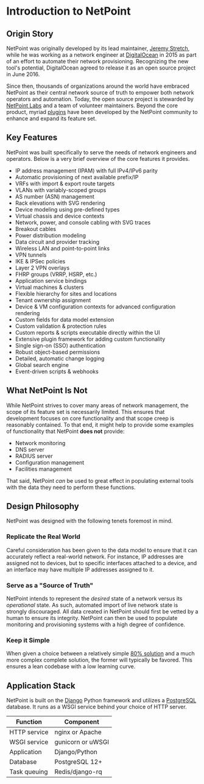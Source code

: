 # Introduction to NetPoint

## Origin Story

NetPoint was originally developed by its lead maintainer, [Jeremy Stretch](https://github.com/jeremystretch), while he was working as a network engineer at [DigitalOcean](https://www.digitalocean.com/) in 2015 as part of an effort to automate their network provisioning. Recognizing the new tool's potential, DigitalOcean agreed to release it as an open source project in June 2016.

Since then, thousands of organizations around the world have embraced NetPoint as their central network source of truth to empower both network operators and automation. Today, the open source project is stewarded by [NetPoint Labs](https://netpointlabs.com/) and a team of volunteer maintainers. Beyond the core product, myriad [plugins](https://netpoint.dev/plugins/) have been developed by the NetPoint community to enhance and expand its feature set.

## Key Features

NetPoint was built specifically to serve the needs of network engineers and operators. Below is a very brief overview of the core features it provides.

* IP address management (IPAM) with full IPv4/IPv6 parity
* Automatic provisioning of next available prefix/IP
* VRFs with import & export route targets
* VLANs with variably-scoped groups
* AS number (ASN) management
* Rack elevations with SVG rendering
* Device modeling using pre-defined types
* Virtual chassis and device contexts
* Network, power, and console cabling with SVG traces
* Breakout cables
* Power distribution modeling
* Data circuit and provider tracking
* Wireless LAN and point-to-point links
* VPN tunnels
* IKE & IPSec policies
* Layer 2 VPN overlays
* FHRP groups (VRRP, HSRP, etc.)
* Application service bindings
* Virtual machines & clusters
* Flexible hierarchy for sites and locations
* Tenant ownership assignment
* Device & VM configuration contexts for advanced configuration rendering
* Custom fields for data model extension
* Custom validation & protection rules
* Custom reports & scripts executable directly within the UI
* Extensive plugin framework for adding custom functionality
* Single sign-on (SSO) authentication
* Robust object-based permissions
* Detailed, automatic change logging
* Global search engine
* Event-driven scripts & webhooks

## What NetPoint Is Not

While NetPoint strives to cover many areas of network management, the scope of its feature set is necessarily limited. This ensures that development focuses on core functionality and that scope creep is reasonably contained. To that end, it might help to provide some examples of functionality that NetPoint **does not** provide:

* Network monitoring
* DNS server
* RADIUS server
* Configuration management
* Facilities management

That said, NetPoint _can_ be used to great effect in populating external tools with the data they need to perform these functions.

## Design Philosophy

NetPoint was designed with the following tenets foremost in mind.

### Replicate the Real World

Careful consideration has been given to the data model to ensure that it can accurately reflect a real-world network. For instance, IP addresses are assigned not to devices, but to specific interfaces attached to a device, and an interface may have multiple IP addresses assigned to it.

### Serve as a "Source of Truth"

NetPoint intends to represent the _desired_ state of a network versus its _operational_ state. As such, automated import of live network state is strongly discouraged. All data created in NetPoint should first be vetted by a human to ensure its integrity. NetPoint can then be used to populate monitoring and provisioning systems with a high degree of confidence.

### Keep it Simple

When given a choice between a relatively simple [80% solution](https://en.wikipedia.org/wiki/Pareto_principle) and a much more complex complete solution, the former will typically be favored. This ensures a lean codebase with a low learning curve.

## Application Stack

NetPoint is built on the [Django](https://djangoproject.com/) Python framework and utilizes a [PostgreSQL](https://www.postgresql.org/) database. It runs as a WSGI service behind your choice of HTTP server.

| Function           | Component         |
|--------------------|-------------------|
| HTTP service       | nginx or Apache   |
| WSGI service       | gunicorn or uWSGI |
| Application        | Django/Python     |
| Database           | PostgreSQL 12+    |
| Task queuing       | Redis/django-rq   |
